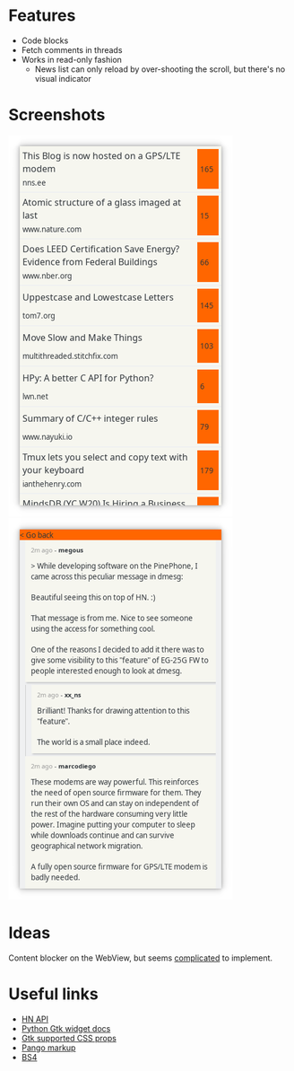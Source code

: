# Features

- Code blocks
- Fetch comments in threads
- Works in read-only fashion
  - News list can only reload by over-shooting the scroll, but there's no visual indicator

# Screenshots

![](https://github.com/davidventura/hn/blob/master/screenshots/frontpage.png?raw=true)
![](https://github.com/davidventura/hn/blob/master/screenshots/comments.png?raw=true)

# Ideas

Content blocker on the WebView, but seems
[complicated](https://lists.webkit.org/pipermail/webkit-gtk/2013-March/001395.html) to implement.

# Useful links

* [HN API](https://github.com/HackerNews/API)
* [Python Gtk widget docs](https://athenajc.gitbooks.io/python-gtk-3-api/content/gtk-group/gtkbox.html)
* [Gtk supported CSS props](https://developer.gnome.org/gtk3/stable/chap-css-properties.html)
* [Pango markup](https://developer.gnome.org/pygtk/stable/pango-markup-language.html)
* [BS4](https://www.crummy.com/software/BeautifulSoup/bs4/doc/)
